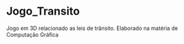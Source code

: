 # Jogo_Transito
Jogo em 3D relacionado as leis de trânsito. Elaborado na matéria de Computação Gráfica
